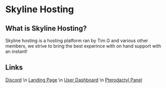 # Skyline Hosting

## What is Skyline Hosting?

  Skyline hosting is a hosting platform ran by Tim G and various other members, we strive to bring the best experince with on hand support with an instant!

## Links
  [Discord](https://discord.gg/skylinehosting) \n
  [Landing Page](https://skylinehosting.org) \n
  [User Dashboard](https://dashboard.skylinehosting.org) \n
  [Pterodactyl Panel](https://panel.skylinehosting.org)

<!--

**Here are some ideas to get you started:**

🙋‍♀️ A short introduction - what is your organization all about?
🌈 Contribution guidelines - how can the community get involved?
👩‍💻 Useful resources - where can the community find your docs? Is there anything else the community should know?
🍿 Fun facts - what does your team eat for breakfast?
🧙 Remember, you can do mighty things with the power of [Markdown](https://docs.github.com/github/writing-on-github/getting-started-with-writing-and-formatting-on-github/basic-writing-and-formatting-syntax)
-->
